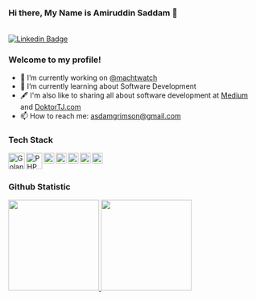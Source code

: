 ### Hi there, My Name is Amiruddin Saddam 👋

<br />[![Linkedin Badge](https://img.shields.io/badge/-LinkedIn-blue?style=flat&logo=Linkedin&logoColor=white&link=https://www.linkedin.com/in/amiruddin-saddam-b58369122/)](https://www.linkedin.com/in/amiruddin-saddam-b58369122/) 

### Welcome to my profile! 

- 👨‍ I’m currently working on <a href="https://www.jamtangan.com/">@machtwatch</a>
- 📖 I’m currently learning about Software Development
- 🖋 I'm also like to sharing all about software development at <a href="https://asdamgrimson.medium.com/">Medium</a> and <a href="https://doktortj.com/teacher/member/f899139df5e1059396431415e770c6dd">DoktorTJ.com</a>
- 📫 How to reach me: asdamgrimson@gmail.com

### Tech Stack
   <a href="https://golang.org/"><img align="left" alt="Golang" title="Golang" width="32px" src="https://go.dev/blog/go-brand/Go-Logo/SVG/Go-Logo_Blue.svg" /></a>
   <a href="https://www.php.net/"><img align="left" alt="PHP" title="PHP" width="32px" src="https://www.php.net/images/logos/new-php-logo.svg" /></a>
  <a href="#"><img align="left" alt="JavaScript" title="JavaScript" width="21px" src="https://upload.wikimedia.org/wikipedia/commons/9/99/Unofficial_JavaScript_logo_2.svg" /></a>
  <a href="https://nodejs.org/"><img align="left" alt="NodeJS" title="NodeJS" width="21px" src="https://seeklogo.com/images/N/nodejs-logo-FBE122E377-seeklogo.com.png" /></a>
  <!--<a href="https://hapi.dev/"><img align="left" alt="Hapi" title="Hapi (NodeJS HTTP Framework)" width="21px" src="https://avatars.githubusercontent.com/u/3774533?s=200&v=4" /></a>-->
  <a href="https://codeigniter.com/"><img align="left" alt="Codeigniter" title="Codeigniter (PHP Framework)" width="21px" src="https://upload.wikimedia.org/wikipedia/commons/5/52/Codeigniter4logo-thumb.png" /></a>
  <a href="https://laravel.com/"><img align="left" alt="Laravel" title="Laravel (PHP Framework)" width="21px" src="https://upload.wikimedia.org/wikipedia/commons/thumb/9/9a/Laravel.svg/50px-Laravel.svg.png" /></a>
   <a href="https://vuejs.org/"><img align="left" alt="Vue" title="Vue (Javascript Framework)" width="21px" src="https://upload.wikimedia.org/wikipedia/commons/thumb/9/95/Vue.js_Logo_2.svg/1024px-Vue.js_Logo_2.svg.png" /></a>
  <br>
  <br>
  
### Github Statistic
<p align="left">
<a href="https://github.com/asdamwongmantap">
  <img height="180em" src="https://github-readme-stats-eight-theta.vercel.app/api?username=asdamwongmantap&show_icons=true&theme=algolia&include_all_commits=true&count_private=true"/>
  <img height="180em" src="https://github-readme-stats-eight-theta.vercel.app/api/top-langs/?username=asdamwongmantap&layout=compact&langs_count=8&theme=algolia"/>
</a>
</p>
